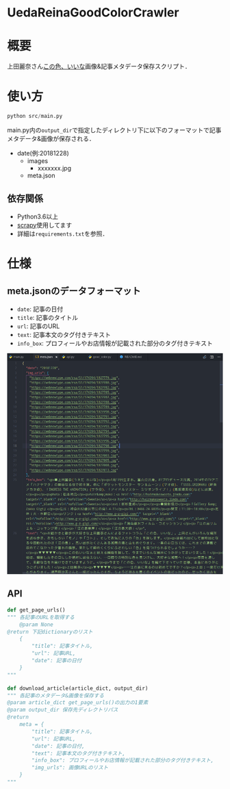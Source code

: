 UedaReinaGoodColorCrawler
=========================

# 概要
上田麗奈さん[この色、いいな](https://webnewtype.com/column/color/)画像&記事メタデータ保存スクリプト．

# 使い方
```python
python src/main.py
```

main.py内の`output_dir`で指定したディレクトリ下に以下のフォーマットで記事メタデータ&画像が保存される．

- date(例:20181228)
  - images
    - xxxxxxx.jpg
  - meta.json

## 依存関係
- Python3.6以上
- [scrapy](https://scrapy.org/)使用してます
- 詳細は`requirements.txt`を参照．

# 仕様
## meta.jsonのデータフォーマット
- `date`: 記事の日付
- `title`: 記事のタイトル
- `url`: 記事のURL
- `text`: 記事本文のタグ付きテキスト
- `info_box`: プロフィールやお店情報が記載された部分のタグ付きテキスト

![](image/goodcolormeta.png)

## API

```python
def get_page_urls()
""" 各記事のURLを取得する
    @param None
@return 下記dictionaryのリスト
    {
        "title": 記事タイトル,
        "url": 記事URL,
        "date": 記事の日付
    }
"""
```

```python
def download_article(article_dict, output_dir)
""" 各記事のメタデータ&画像を保存する
@param article_dict get_page_urls()の出力の1要素
@param output_dir 保存先ディレクトリパス
@return
    meta = {
        "title": 記事タイトル,
        "url": 記事URL,
        "date": 記事の日付,
        "text": 記事本文のタグ付きテキスト,
        "info_box": プロフィールやお店情報が記載された部分のタグ付きテキスト,
        "img_urls": 画像URLのリスト
    }
"""
```
